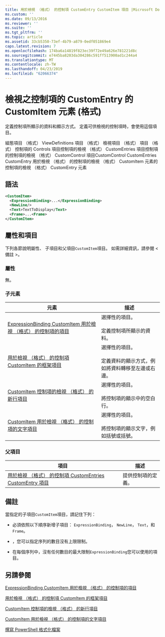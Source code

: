 ```yaml
---
title: 用於檢視 （格式） 的控制項 CustomEntry CustomItem 項目 |Microsoft Docs
ms.custom: ''
ms.date: 09/13/2016
ms.reviewer: ''
ms.suite: ''
ms.tgt_pltfrm: ''
ms.topic: article
ms.assetid: 33cb5350-73ef-4b79-a879-0edf051869e4
caps.latest.revision: 7
ms.openlocfilehash: 174ba6a14819f823ec39f72e49a626e781221d8c
ms.sourcegitcommit: e7445ba8203da304286c591ff513900ad1c244a4
ms.translationtype: MT
ms.contentlocale: zh-TW
ms.lasthandoff: 04/23/2019
ms.locfileid: "62066374"
---
```

# <a name="customitem-element-for-customentry-for-controls-for-view-format"></a>檢視之控制項的 CustomEntry 的 CustomItem 元素 (格式)

定義控制項所顯示的資料和顯示方式。 定義可供檢視的控制項時，會使用這個項目。

組態項目 （格式） ViewDefinitions 項目 （格式） 檢視項目 （格式） 項目 （格式） 控制項的 Controls 項目控制項的檢視 （格式） CustomEntries 項目控制項的控制項的檢視 （格式） CustomControl 項目CustomControl CustomEntries CustomEntry 用於檢視 （格式） 的控制項的檢視 （格式） CustomItem 元素的控制項的檢視 （格式） CustomEntry 元素

## <a name="syntax"></a>語法

```xml
<CustomItem>
  <ExpressionBinding>...</ExpressionBinding>
  <NewLine/>
  <Text>TextToDisplay</Text>
  <Frame>...<Frame>
</CustomItem>
```

## <a name="attributes-and-elements"></a>屬性和項目

下列各節說明屬性、 子項目和父項目`CustomItem`項目。 如需詳細資訊，請參閱 < 備註 >。

### <a name="attributes"></a>屬性

無。

### <a name="child-elements"></a>子元素

|元素|描述|
|-------------|-----------------|
|[ExpressionBinding CustomItem 用於檢視 （格式） 的控制項的項目](./expressionbinding-element-for-customitem-for-controls-for-view-format.md)|選擇性的項目。<br /><br /> 定義控制項所顯示的資料。|
|[用於檢視 （格式） 的控制項 CustomItem 的框架項目](./frame-element-for-customitem-for-controls-for-view-format.md)|選擇性的項目。<br /><br /> 定義資料的顯示方式，例如將資料轉移至左邊或右邊。|
|[CustomItem 控制項的檢視 （格式） 的新行項目](./newline-element-for-customitem-for-controls-for-view-format.md)|選擇性的項目。<br /><br /> 將控制項的顯示中的空白行。|
|[CustomItem 用於檢視 （格式） 的控制項的文字項目](./text-element-for-customitem-for-controls-for-view-format.md)|選擇性的項目。<br /><br /> 將控制項的顯示文字，例如括號或括號。|

### <a name="parent-elements"></a>父項目

|項目|描述|
|-------------|-----------------|
|[用於檢視 （格式） 的控制項 CustomEntries CustomEntry 項目](./customentry-element-for-customentries-for-controls-for-view-format.md)|提供控制項的定義。|

## <a name="remarks"></a>備註

當指定的子項目`CustomItem`項目，請記住下列：

- 必須依照以下順序新增子項目： `ExpressionBinding`， `NewLine`， `Text`，和`Frame`。

- ，您可以指定序列的數目沒有上限限制。

- 在每個序列中，沒有任何數目的最大限制`ExpressionBinding`您可以使用的項目。

## <a name="see-also"></a>另請參閱

[ExpressionBinding CustomItem 用於檢視 （格式） 的控制項的項目](./expressionbinding-element-for-customitem-for-controls-for-view-format.md)

[用於檢視 （格式） 的控制項 CustomItem 的框架項目](./frame-element-for-customitem-for-controls-for-view-format.md)

[CustomItem 控制項的檢視 （格式） 的新行項目](./newline-element-for-customitem-for-controls-for-view-format.md)

[CustomItem 用於檢視 （格式） 的控制項的文字項目](./text-element-for-customitem-for-controls-for-view-format.md)

[撰寫 PowerShell 格式化檔案](./writing-a-powershell-formatting-file.md)
